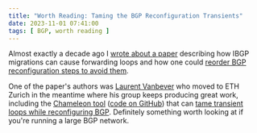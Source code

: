 ```yaml
---
title: "Worth Reading: Taming the BGP Reconfiguration Transients"
date: 2023-11-01 07:41:00
tags: [ BGP, worth reading ]
---
```

Almost exactly a decade ago I [wrote about a paper](https://blog.ipspace.net/2013/10/ibgp-migrations-can-generate-forwarding.html) describing how IBGP migrations can cause forwarding loops and how one could [reorder BGP reconfiguration steps to avoid them](https://inl.info.ucl.ac.be/system/files/bgpmig_final.pdf).

One of the paper's authors was [Laurent Vanbever](https://vanbever.eu/) who moved to ETH Zurich in the meantime where his group keeps producing great work, including the [Chameleon tool](https://nsg.ee.ethz.ch/publications/2023-01-01-taming-the-transient-while-reconfiguring-bgp-20-500-11850-612650/) ([code on GitHub](https://github.com/nsg-ethz/Chameleon)) that can [tame transient loops while reconfiguring BGP](https://www.manrs.org/2023/10/taming-the-transient-while-reconfiguring-bgp/). Definitely something worth looking at if you're running a large BGP network.



